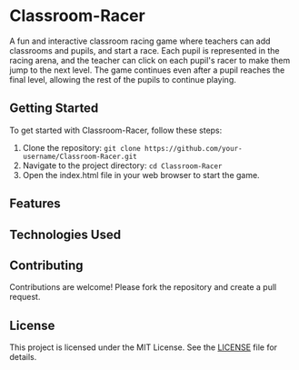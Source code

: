 # Classroom-Racer
A fun and interactive classroom racing game where teachers can add classrooms and pupils, and start a race. Each pupil is represented in the racing arena, and the teacher can click on each pupil's racer to make them jump to the next level. The game continues even after a pupil reaches the final level, allowing the rest of the pupils to continue playing.

## Getting Started
To get started with Classroom-Racer, follow these steps:

1. Clone the repository: `git clone https://github.com/your-username/Classroom-Racer.git`
2. Navigate to the project directory: `cd Classroom-Racer`
3. Open the index.html file in your web browser to start the game.

## Features

## Technologies Used

## Contributing
Contributions are welcome! Please fork the repository and create a pull request.

## License
This project is licensed under the MIT License. See the [LICENSE](LICENSE) file for details.
